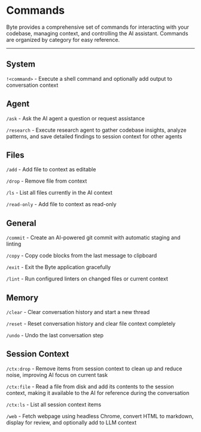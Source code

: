 # Commands

Byte provides a comprehensive set of commands for interacting with your codebase, managing context, and controlling the AI assistant. Commands are organized by category for easy reference.

---


## System

`!<command>` - Execute a shell command and optionally add output to conversation context


## Agent

`/ask` - Ask the AI agent a question or request assistance

`/research` - Execute research agent to gather codebase insights, analyze patterns, and save detailed findings to session context for other agents


## Files

`/add` - Add file to context as editable

`/drop` - Remove file from context

`/ls` - List all files currently in the AI context

`/read-only` - Add file to context as read-only


## General

`/commit` - Create an AI-powered git commit with automatic staging and linting

`/copy` - Copy code blocks from the last message to clipboard

`/exit` - Exit the Byte application gracefully

`/lint` - Run configured linters on changed files or current context


## Memory

`/clear` - Clear conversation history and start a new thread

`/reset` - Reset conversation history and clear file context completely

`/undo` - Undo the last conversation step


## Session Context

`/ctx:drop` - Remove items from session context to clean up and reduce noise, improving AI focus on current task

`/ctx:file` - Read a file from disk and add its contents to the session context, making it available to the AI for reference during the conversation

`/ctx:ls` - List all session context items

`/web` - Fetch webpage using headless Chrome, convert HTML to markdown, display for review, and optionally add to LLM context

